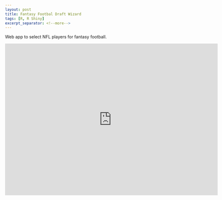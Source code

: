 ```yaml
---
layout: post
title: Fantasy Footbal Draft Wizard
tags: [R, R Shiny]
excerpt_separator: <!--more-->
---
```

Web app to select NFL players for fantasy football.

<!--more-->


<iframe src="https://datasnapshot.shinyapps.io/nflshinyapp/?_ga=2.237466568.973409204.1603945817-931924317.1603945817" frameborder="0" height="500" width="700" allowfullscreen></iframe>
